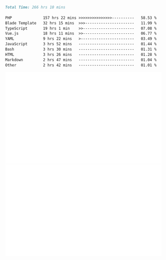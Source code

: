 <!--START_SECTION:waka-->

```markdown
Total Time: 266 hrs 10 mins

PHP              157 hrs 22 mins >>>>>>>>>>>>>>>----------   58.53 %
Blade Template   32 hrs 15 mins  >>>----------------------   11.99 %
TypeScript       19 hrs 1 min    >>-----------------------   07.08 %
Vue.js           18 hrs 11 mins  >>-----------------------   06.77 %
YAML             9 hrs 22 mins   >------------------------   03.49 %
JavaScript       3 hrs 52 mins   -------------------------   01.44 %
Bash             3 hrs 30 mins   -------------------------   01.31 %
HTML             3 hrs 26 mins   -------------------------   01.28 %
Markdown         2 hrs 47 mins   -------------------------   01.04 %
Other            2 hrs 42 mins   -------------------------   01.01 %
```

<!--END_SECTION:waka-->
<p align="center">
    <img src="https://raw.githubusercontent.com/rjp2525/rjp2525/output/generated/overview.svg">
    <img src="https://raw.githubusercontent.com/rjp2525/rjp2525/output/generated/languages.svg">
</p>
